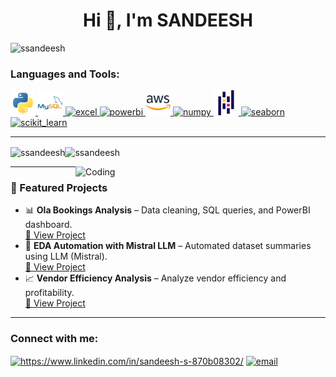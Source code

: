 <h1 align="center">Hi 👋, I'm SANDEESH</h1>
<p align="left"> <img src="https://komarev.com/ghpvc/?username=ssandeesh&label=Profile%20views&color=0e75b6&style=flat" alt="ssandeesh" /> </p>

<h3 align="left">Languages and Tools:</h3>
<p align="left">

  <!-- Python -->
  <a href="https://www.python.org" target="_blank" rel="noreferrer">
    <img src="https://raw.githubusercontent.com/devicons/devicon/master/icons/python/python-original.svg" alt="python" width="40" height="40"/>
  </a>

  <!-- MySQL -->
  <a href="https://www.mysql.com/" target="_blank" rel="noreferrer">
    <img src="https://raw.githubusercontent.com/devicons/devicon/master/icons/mysql/mysql-original-wordmark.svg" alt="mysql" width="40" height="40"/>
  </a>

  <!-- Excel -->
  <a href="https://www.microsoft.com/en-us/microsoft-365/excel" target="_blank" rel="noreferrer">
    <img src="https://img.icons8.com/color/48/000000/microsoft-excel-2019--v1.png" alt="excel" width="40" height="40"/>
  </a>

  <!-- Power BI -->
  <a href="https://powerbi.microsoft.com/" target="_blank" rel="noreferrer">
    <img src="https://upload.wikimedia.org/wikipedia/commons/c/cf/New_Power_BI_Logo.svg" alt="powerbi" width="40" height="40"/>
  </a>

  <!-- AWS -->
  <a href="https://aws.amazon.com" target="_blank" rel="noreferrer">
    <img src="https://raw.githubusercontent.com/devicons/devicon/master/icons/amazonwebservices/amazonwebservices-original-wordmark.svg" alt="aws" width="40" height="40"/>
  </a>

  <!-- NumPy -->
  <a href="https://numpy.org/" target="_blank" rel="noreferrer">
    <img src="https://upload.wikimedia.org/wikipedia/commons/1/1a/NumPy_logo.svg" alt="numpy" width="40" height="40"/>
  </a>

  <!-- Pandas -->
  <a href="https://pandas.pydata.org/" target="_blank" rel="noreferrer">
    <img src="https://raw.githubusercontent.com/devicons/devicon/master/icons/pandas/pandas-original.svg" alt="pandas" width="40" height="40"/>
  </a>

  <!-- Seaborn -->
  <a href="https://seaborn.pydata.org/" target="_blank" rel="noreferrer">
    <img src="https://seaborn.pydata.org/_images/logo-mark-lightbg.svg" alt="seaborn" width="40" height="40"/>
  </a>

  <!-- Scikit-learn -->
  <a href="https://scikit-learn.org/" target="_blank" rel="noreferrer">
    <img src="https://upload.wikimedia.org/wikipedia/commons/0/05/Scikit_learn_logo_small.svg" alt="scikit_learn" width="40" height="40"/>
  </a>

</p>

---

<p><img align="center" src="https://github-readme-stats.vercel.app/api/top-langs?username=ssandeesh&show_icons=true&locale=en&layout=compact" alt="ssandeesh" /><img align="center" src="https://github-readme-streak-stats.herokuapp.com/?user=ssandeesh&" alt="ssandeesh" /></p>


<img align="right" alt="Coding" width="400" src="https://imarticus.org/blog/wp-content/uploads/2020/05/de.gif">

---

### 📂 Featured Projects  
- 📊 **Ola Bookings Analysis** – Data cleaning, SQL queries, and PowerBI dashboard.  
  [🔗 View Project](https://github.com/SSandeesh/ola-bookings-analysis-sql-excel-powerbi)  
- 🤖 **EDA Automation with Mistral LLM** – Automated dataset summaries using LLM (Mistral).  
  [🔗 View Project](https://github.com/SSandeesh/EDA-Automation-with-Mistral-LLM)  
- 📈 **Vendor Efficiency Analysis** – Analyze vendor efficiency and profitability.  
  [🔗 View Project](https://github.com/SSandeesh/vendor-efficiency-analysis-python-sql-powerbi)  

---

<h3 align="left">Connect with me:</h3>
<p align="left">
<a href="https://linkedin.com/in/https://www.linkedin.com/in/sandeesh-s-870b08302/" target="blank"><img align="center" src="https://raw.githubusercontent.com/rahuldkjain/github-profile-readme-generator/master/src/images/icons/Social/linked-in-alt.svg" alt="https://www.linkedin.com/in/sandeesh-s-870b08302/" height="30" width="40" /></a>
<a href="mailto:sandeesh120@gmail.com" target="blank"><img align="center" src="https://images.icon-icons.com/1826/PNG/512/4202011emailgmaillogomailsocialsocialmedia-115677_115624.png" alt="email" height="30" width="40" />
</a>
</p>
